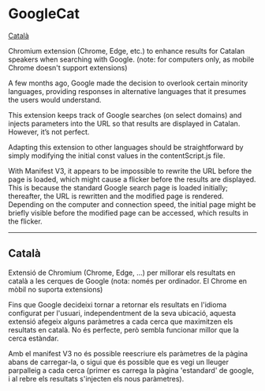 # GoogleCat
[Català](#català)

Chromium extension (Chrome, Edge, etc.) to enhance results for Catalan speakers when searching with Google. (note: for computers only, as mobile Chrome doesn't support extensions)

A few months ago, Google made the decision to overlook certain minority languages, providing responses in alternative languages that it presumes the users would understand.

This extension keeps track of Google searches (on select domains) and injects parameters into the URL so that results are displayed in Catalan. However, it’s not perfect.

Adapting this extension to other languages should be straightforward by simply modifying the initial const values in the contentScript.js file.

With Manifest V3, it appears to be impossible to rewrite the URL before the page is loaded, which might cause a flicker before the results are displayed. This is because the standard Google search page is loaded initially; thereafter, the URL is rewritten and the modified page is rendered. Depending on the computer and connection speed, the initial page might be briefly visible before the modified page can be accessed, which results in the flicker.


----
## Català

Extensió de Chromium (Chrome, Edge, ...) per millorar els resultats en català a les cerques de Google (nota: només per ordinador. El Chrome en mòbil no suporta extensions)

Fins que Google decideixi tornar a retornar els resultats en l'idioma configurat per l'usuari, independentment de la seva ubicació, aquesta extensió afegeix alguns paràmetres a cada cerca que maximitzen els resultats en català. No és perfecte, però sembla funcionar millor que la cerca estàndar.

Amb el manifest V3 no és possible reescriure els paràmetres de la pàgina abans de carregar-la, o sigui que és possible que es vegi un lleuger parpalleig a cada cerca (primer es carrega la pàgina 'estandard' de google, i al rebre els resultats s'injecten els nous paràmetres).
